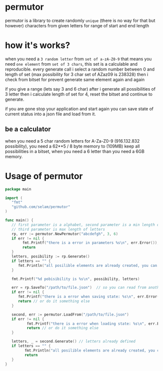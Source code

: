 # permutor
permutor is a library to create randomly `unique` (there is no way for that but however) characters from given letters for range of start and end length


# how it's works?

when you need a `3 random letter` from `set of a-zA-Z0-9` that means you need `one element` from `set of 3 chars`, this set is a calculable and reproducible.
every generate call i select a random number between 0 and length of set (max possibility for 3 char set of AZaz09 is 238328) then i check from bitset for prevent generate same element again and again

if you give a range (lets say 3 and 6 char) after i generate all possibilities of 3 letter then i calculate length of set for 4, reset the bitset and continue to generate.

if you are gone stop your application and start again you can save state of current status into a json file and load from it.

## be a calculator
when you need a 5 char random letters for A-Za-Z0-9 (916.132.832 possibility), you need a 62**5 / 8 byte memory to (109MB) keep all possibilities in a bitset, when you need a 6 letter than you need a 6GB memory.

# Usage of permutor

```go
package main

import (
   "fmt"
   "github.com/selam/permutor"
)

func main() {
   // first parameter is a alphabet, second parameter is a min length of letters
   // third parameter is max length of letters
   rp, err := permutor.NewPermutor("abcdefgh", 3, 6)
   if err != nil {
        fmt.Printf("there is a error in parameters %s\n", err.Error());
        return
   }
   letters, posibility := rp.Generate()
   if letters == "" {
      fmt.Println("all posilible elements are already created, you can reset or finish")
   }

   fmt.Printf("%d pobisibility is %s\n", possibility, letters)

   err = rp.SaveTo("/path/to/file.json")  // so you can read from another lib writed another language
   if err != nil {
      fmt.Printf("there is a error when saving state: %s\n", err.Error())
      return // or do it something else
   }

   second, err := permutor.LoadFrom("/path/to/file.json")
   if err != nil {
          fmt.Printf("there is a error when loading state: %s\n", err.Error())
          return // or do it something else
   }

   letters, _ = second.Generate() // letters already defined
   if letters == "" {
         fmt.Println("all posilible elements are already created, you can reset or finish")
         return
   }
}
```




